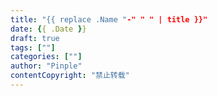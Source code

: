 ```yaml
---
title: "{{ replace .Name "-" " " | title }}"
date: {{ .Date }}
draft: true
tags: [""]
categories: [""]
author: "Pinple"
contentCopyright: "禁止转载"
---
```


